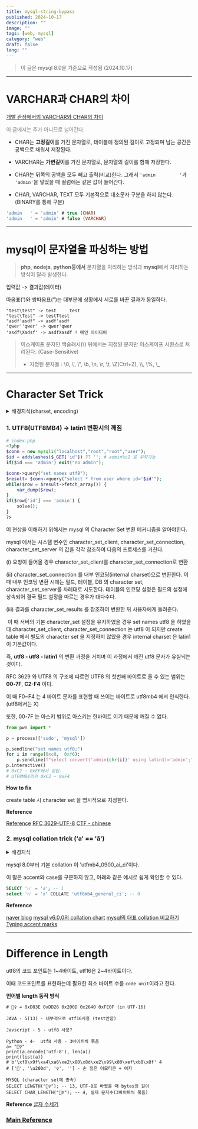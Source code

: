 ```yaml
---
title: mysql-string-bypass
published: 2024-10-17
description: ""
image: ""
tags: [web, mysql]
category: "web"
draft: false
lang: ""
---
```


> 이 글은 mysql 8.0을 기준으로 작성됨 (2024.10.17)

---

# VARCHAR과 CHAR의 차이

[개발 관점에서의 VARCHAR와 CHAR의 차이](https://medium.com/daangn/varchar-vs-text-230a718a22a1)

<span style="color: grey;">이 글에서는 주가 아니므로 넘어간다.<span>

- CHAR는 **고정길이**를 가진 문자열로, 테이블에 정의된 길이로 고정되며 남는 공간은 공백으로 채워서 저장된다.

- VARCHAR는 **가변길이**를 가진 문자열로, 문자열의 길이를 함께 저장한다.

- CHAR는 뒤쪽의 공백을 모두 빼고 출력(비교)한다. 그래서 `'admin     	'`과 `'admin'`을 넣었을 때 컬럼에는 같은 값이 들어간다.

- CHAR, VARCHAR, TEXT 모두 기본적으로 대소문자 구분을 하지 않는다. (BINARY를 통해 구분)

```sql
'admin   ' = 'admin' # true (CHAR)
'admin   ' = 'admin' # false (VARCHAR)
```

---

# mysql이 문자열을 파싱하는 방법

> **php**, **nodejs**, **python등에서** 문자열을 처리하는 방식과 **mysql**에서 처리하는 방식이 달라 발생한다.

입력값 -> 결과값(데이터)

따옴표(')와 쌍따옴표(")는 대부분에 상황에서 서로를 바꾼 결과가 동일하다.

```
"test\test" -> test	    test
"test\Test" -> testTtest
"asdf'asdf" -> asdf'asdf
'qwer''qwer' -> qwer'qwer
'asdf\Xadsf' -> asdfXasdf ! 메인 아이디어
```

> 이스케이프 문자인 백슬래시(\\) 뒤에서는 지정된 문자만 이스케이프 시퀀스로 처리된다. (Case-Sensitive)
>
> - 지정된 문자들 : \0, \\', \\", \b, \n, \r, \t, \Z(Ctrl+Z), \\\\, \\%, \\\_

---

# Character Set Trick

<details>
<summary>배경지식(charset, encoding)</summary>

---

> **Character set** : 사용하는 언어를 표현하기 위한 문자들의 집합을 의미.
>
> **Encoding** : Character Set을 컴퓨터가 이해할 수 있는 바이트와 매핑해 주는 것

- 유니코드(Unicode) : 전 세계의 모든 문자를 다루도록 설계된 표준 문자 전산 처리 방식

- **utf8** 인코딩 : 가변 길이 유니코드 인코딩 (U+000000~U+10FFFF까지 할당됨)

> 구조 : 표식비트(0, 110, 1110, 11110) + 데이터 비트

1. 0~127은 아스키 코드와 완벽한 호환성을 지닌다.

2. 추가예정

```sql
SHOW character set; # 사용 가능한 캐릭터셋 확인
--> latin1(default), euckr, utf8, utf8mb4 (2byte 이상)

status
/*
Server characterset: latin1
Db characterset: latin1
Client characterset: utf8
Conn. characterset: utf8
*/

CREATE DATABASE `utf8db` DEFAULT CHARACTER SET utf8 COLLATE utf8_general_ci;
ALTER DATABASE `utf8db` DEFAULT CHARACTER SET utf8;
SELECT schema_name, default_character_set_name FROM information_schema.schemata;

CREATE TABLE `utf8table` (id int , name varchar(10)) DEFAULT CHARSET=utf8 ;
SELECT table_name , table_collation FROM information_schema.tables WHERE table_schema = 'information_schema' AND table_name = 'utf8table';

set names euckr; # 세션레벨(=임시)로 변경
```

Reference

[UTF-8](https://ko.wikipedia.org/wiki/UTF-8)

[MySQL character set - 티스토리](https://bstar36.tistory.com/307)

[Document](https://dev.mysql.com/doc/refman/8.4/en/charset.html)

---

</details>

### 1. UTF8(UTF8MB4) -> latin1 변환시의 깨짐

```php
# index.php
<?php
$conn = new mysqli("localhost","root","root","user");
$id = addslashes($_GET['id']) ?? ''; # admin%c2 로 우회가능
if($id === 'admin') exit("no admin");

$conn->query("set names utf8");
$result= $conn->query("select * from user where id='$id'");
while($row = $result->fetch_array()) {
	var_dump($row);
}
if($row['id'] === 'admin') {
    solve();
}
?>
```

이 현상을 이해하기 위해서는 mysql 의 Character Set 변환 메커니즘을 알아야한다.

mysql 에서는 시스템 변수인 character_set_client, character_set_connection, character_set_server 의 값을 각각 참조하여 다음의 프로세스를 거친다.

(i) 요청이 들어올 경우 character_set_client를 character_set_connection로 변환

(ii) character_set_connection 를 내부 인코딩(internal charset)으로 변환한다.
이 때 내부 인코딩 변환 시에는 필드, 테이블, DB 의 character set, character_set_server를 차례대로 시도한다. 테이블의 인코딩 설정은 필드의 설정에 상속되어 결국 필드 설정을 따르는 경우가 대다수다.

(iii) 결과를 character_set_results 를 참조하여 변환한 뒤 사용자에게 돌려준다.

​
이 때 서버의 기본 character_set 설정을 유지하였을 경우 set names utf8 을 하였을 때 character_set_client, character_set_connection 는 utf8 이 되지만 create table 에서 별도의 character set 을 지정하지 않았을 경우 internal charset 은 latin1 이 기본값이다.

즉, **utf8 - utf8 - latin1** 의 변환 과정을 거치며 이 과정에서 깨진 utf8 문자가 유실되는 것이다.​

RFC 3629 와 UTF8 의 구조에 따르면 UTF8 의 첫번째 바이트로 올 수 있는 범위는 **00-7F**, **C2-F4** 이다.

이 때 F0~F4 는 4 바이트 문자를 표현할 때 쓰이는 바이트로 utf8mb4 에서 인식한다. (utf8에서는 X)

또한, 00-7F 는 아스키 범위로 아스키는 한바이트 이기 때문에 깨질 수 없다.

```py
from pwn import *

p = process(['sudo', 'mysql'])

p.sendline("set names utf8;")
for i in range(0xc0,  0xf6):
    p.sendline(f"select convert('admin{chr(i)}' using latin1)='admin';")
p.interactive()
# 0xC2 ~ 0xEF에서 성립.
# UTF8MB4라면 0xC2 ~ 0xF4
```

**How to fix**

create table 시 character set 을 명시적으로 지정한다.

**Reference**

[Reference](https://blog.naver.com/dmbs335/221752512984)
[RFC 3629-UTF-8](https://datatracker.ietf.org/doc/html/rfc3629)
[CTF - chinese](https://paper.seebug.org/267/)

### 2. mysql collation trick ('a' == 'ã')

<details>
<summary>배경지식</summary>

[단어장] collation : 정보 수집 분석

collation : 정해진 인코딩을 바탕으로 글자끼리 어떻게 비교할지 정의해 놓은 규칙

```
utf8mb4_0900_ai_ci # 기본 collation
- utf8mb4 : 캐릭터셋 매핑 (mb4 : 4byte 지원), 바로 이어서 지역 및 언어를 나타내는 단어로 세분화되기도 함
- 0900 : version-9.0.0 UCA 표준을 따름
- ai : accent insensitive (이전버전에서는 악센트 구분이 안되었으며 MySQL 8.0 부터 추가됨)
- ci : case insensitive (대소문자 구분하지 않음)
```

```sql
select 'ก์' COLLATE 'utf8mb4_general_ci'; # COLLATE 키워드를 통해 collation을 지정할 수 있다.
```

</details>

mysql 8.0부터 기본 collation 이 'utfmb4_0900_ai_ci'이다.

이 말은 accent와 case를 구분하지 않고, 아래와 같은 예시로 쉽게 확인할 수 있다.

```sql
SELECT 'ก' = 'ก์'; -- 1
select 'ก' = 'ก์' COLLATE 'utf8mb4_general_ci'; -- 0
```

**Reference**

[naver blog](https://blog.naver.com/sory1008/223071678680)
[mysql v6.0.0의 collation chart](https://collation-charts.org/mysql60/)
[mysql의 대표 collation 비교하기](https://juneyr.dev/mysql-collation)
[Typing accent marks](https://ipa.typeit.org/)

---

# Difference in Length

utf8의 코드 포인트는 1\~4바이트, utf16은 2\~4바이트이다.

이때 코드포인트를 표현하는데 필요한 최소 바이트 수를 `code unit`이라고 한다.

**언어별 length 동작 방식**

```
# 🤦‍♀️ = 0xD83E 0xDD26 0x200D 0x2640 0xFE0F (in UTF-16)

JAVA - 5(13) - 내부적으로 utf16사용 (test안함)

Javscript - 5 - utf8 사용?

Python - 4-  utf8 사용 - 3바이트씩 묶음
a= "🤦‍♀️"
print(a.encode('utf-8'), len(a))
print(list(a))
# b'\xf0\x9f\xa4\xa6\xe2\x80\x8d\xe2\x99\x80\xef\xb8\x8f' 4
# ['🤦', '\u200d', '♀', '️'] - 손 짚은 이모티콘 + 여자

MYSQL (character set에 종속)
SELECT LENGTH("🤦‍♀️"); -- 13, UTF-8로 바꿨을 때 bytes의 길이
SELECT CHAR_LENGTH("🤦‍♀️"); -- 4, 실제 문자수(3바이트씩 묶음)
```

**Reference**
[글자 수세기](https://juneyr.dev/counting-character)

### [Main Reference](https://blog.naver.com/dmbs335/221752512984)
